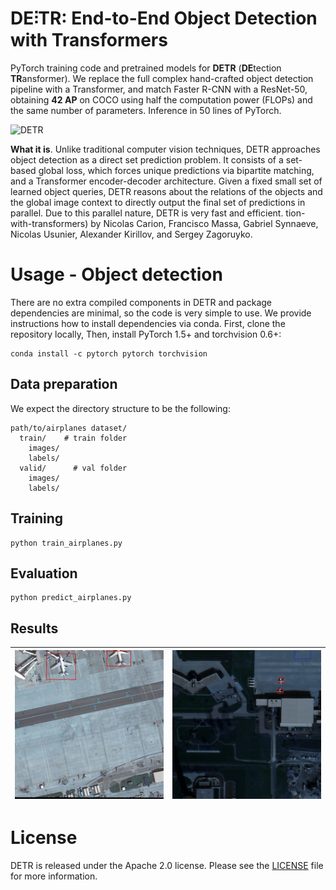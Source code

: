 **DE⫶TR**: End-to-End Object Detection with Transformers
========
PyTorch training code and pretrained models for **DETR** (**DE**tection **TR**ansformer).
We replace the full complex hand-crafted object detection pipeline with a Transformer, and match Faster R-CNN with a ResNet-50, obtaining **42 AP** on COCO using half the computation power (FLOPs) and the same number of parameters. Inference in 50 lines of PyTorch.

![DETR](.github/DETR.png)

**What it is**. Unlike traditional computer vision techniques, DETR approaches object detection as a direct set prediction problem. It consists of a set-based global loss, which forces unique predictions via bipartite matching, and a Transformer encoder-decoder architecture. 
Given a fixed small set of learned object queries, DETR reasons about the relations of the objects and the global image context to directly output the final set of predictions in parallel. Due to this parallel nature, DETR is very fast and efficient.
tion-with-transformers) by Nicolas Carion, Francisco Massa, Gabriel Synnaeve, Nicolas Usunier, Alexander Kirillov, and Sergey Zagoruyko.

# Usage - Object detection
There are no extra compiled components in DETR and package dependencies are minimal,
so the code is very simple to use. We provide instructions how to install dependencies via conda.
First, clone the repository locally, Then, install PyTorch 1.5+ and torchvision 0.6+:
```
conda install -c pytorch pytorch torchvision
```
## Data preparation
We expect the directory structure to be the following:
```
path/to/airplanes dataset/
  train/    # train folder
    images/
    labels/
  valid/      # val folder
    images/
    labels/
```

## Training
```
python train_airplanes.py 
```
## Evaluation
```
python predict_airplanes.py
```
## Results

![](images/img0.jpg) | ![](images/img1.jpg) 
:-------------------------:|:-------------------------:|
# License
DETR is released under the Apache 2.0 license. Please see the [LICENSE](LICENSE) file for more information.

